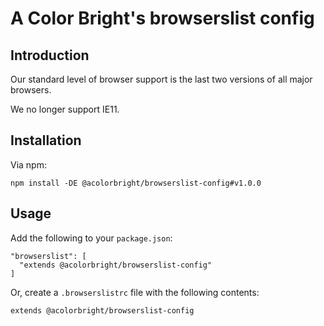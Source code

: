 # A Color Bright's browserslist config

## Introduction

Our standard level of browser support is the last two versions of all major browsers.

We no longer support IE11.

## Installation

Via npm:

```
npm install -DE @acolorbright/browserslist-config#v1.0.0
```

## Usage

Add the following to your `package.json`:

```
"browserslist": [
  "extends @acolorbright/browserslist-config"
]
```

Or, create a `.browserslistrc` file with the following contents:

```
extends @acolorbright/browserslist-config
```
